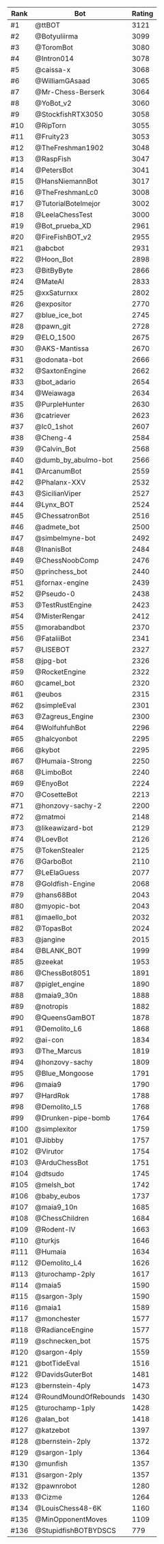 Rank|Bot|Rating
---|---|---
#1|@ttBOT|3121
#2|@Botyuliirma|3099
#3|@ToromBot|3080
#4|@Intron014|3078
#5|@caissa-x|3068
#6|@WilliamGAsaad|3065
#7|@Mr-Chess-Berserk|3064
#8|@YoBot_v2|3060
#9|@StockfishRTX3050|3058
#10|@RipTorn|3055
#11|@Fruity23|3053
#12|@TheFreshman1902|3048
#13|@RaspFish|3047
#14|@PetersBot|3041
#15|@HansNiemannBot|3017
#16|@TheFreshmanLc0|3008
#17|@TutorialBotelmejor|3002
#18|@LeelaChessTest|3000
#19|@Bot_prueba_XD|2961
#20|@FireFishBOT_v2|2955
#21|@abcbot|2931
#22|@Hoon_Bot|2898
#23|@BitByByte|2866
#24|@MateAI|2833
#25|@xxSaturnxx|2802
#26|@expositor|2770
#27|@blue_ice_bot|2745
#28|@pawn_git|2728
#29|@ELO_1500|2675
#30|@AKS-Mantissa|2670
#31|@odonata-bot|2666
#32|@SaxtonEngine|2662
#33|@bot_adario|2654
#34|@Weiawaga|2634
#35|@PurpleHunter|2630
#36|@catriever|2623
#37|@lc0_1shot|2607
#38|@Cheng-4|2584
#39|@Calvin_Bot|2568
#40|@dumb_by_abulmo-bot|2566
#41|@ArcanumBot|2559
#42|@Phalanx-XXV|2532
#43|@SicilianViper|2527
#44|@Lynx_BOT|2524
#45|@ChessatronBot|2516
#46|@admete_bot|2500
#47|@simbelmyne-bot|2492
#48|@InanisBot|2484
#49|@ChessNoobComp|2476
#50|@princhess_bot|2440
#51|@fornax-engine|2439
#52|@Pseudo-0|2438
#53|@TestRustEngine|2423
#54|@MisterRengar|2412
#55|@morabandbot|2370
#56|@FataliiBot|2341
#57|@LISEBOT|2327
#58|@jpg-bot|2326
#59|@RocketEngine|2322
#60|@camel_bot|2320
#61|@eubos|2315
#62|@simpleEval|2301
#63|@Zagreus_Engine|2300
#64|@WolfuhfuhBot|2296
#65|@halcyonbot|2295
#66|@kybot|2295
#67|@Humaia-Strong|2250
#68|@LimboBot|2240
#69|@EnyoBot|2224
#70|@CosetteBot|2213
#71|@honzovy-sachy-2|2200
#72|@matmoi|2148
#73|@likeawizard-bot|2129
#74|@LoevBot|2126
#75|@TokenStealer|2125
#76|@GarboBot|2110
#77|@LeElaGuess|2077
#78|@Goldfish-Engine|2068
#79|@hans68Bot|2043
#80|@myopic-bot|2043
#81|@maello_bot|2032
#82|@TopasBot|2024
#83|@jangine|2015
#84|@BLANK_BOT|1999
#85|@zeekat|1953
#86|@ChessBot8051|1891
#87|@piglet_engine|1890
#88|@maia9_30n|1888
#89|@notropis|1882
#90|@QueensGamBOT|1878
#91|@Demolito_L6|1868
#92|@ai-con|1834
#93|@The_Marcus|1819
#94|@honzovy-sachy|1809
#95|@Blue_Mongoose|1791
#96|@maia9|1790
#97|@HardRok|1788
#98|@Demolito_L5|1768
#99|@Drunken-pipe-bomb|1764
#100|@simplexitor|1759
#101|@Jibbby|1757
#102|@Virutor|1754
#103|@ArduChessBot|1751
#104|@dtsudo|1745
#105|@melsh_bot|1742
#106|@baby_eubos|1737
#107|@maia9_10n|1685
#108|@ChessChildren|1684
#109|@Rodent-IV|1663
#110|@turkjs|1646
#111|@Humaia|1634
#112|@Demolito_L4|1626
#113|@turochamp-2ply|1617
#114|@maia5|1590
#115|@sargon-3ply|1590
#116|@maia1|1589
#117|@monchester|1577
#118|@RadianceEngine|1577
#119|@schnecken_bot|1575
#120|@sargon-4ply|1559
#121|@botTideEval|1516
#122|@DavidsGuterBot|1481
#123|@bernstein-4ply|1473
#124|@RoundMoundOfRebounds|1430
#125|@turochamp-1ply|1428
#126|@alan_bot|1418
#127|@katzebot|1397
#128|@bernstein-2ply|1372
#129|@sargon-1ply|1364
#130|@munfish|1357
#131|@sargon-2ply|1357
#132|@pawnrobot|1280
#133|@Cizme|1264
#134|@LouisChess48-6K|1160
#135|@MinOpponentMoves|1109
#136|@StupidfishBOTBYDSCS|779
